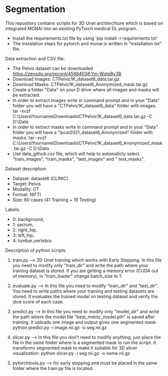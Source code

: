 # Segmentation

This repository contains scripts for 3D Unet architechture which is based on integrated MONAI into an existing PyTorch medical DL program. 

* Install the requirements.txt file by using 'pip install -r requirements.txt'
* The instalation steps for pytorch and monai is written in "installation.txt" file.

Data extraction and CSV file:
* The Pelvis dataset can be downloaded https://zenodo.org/record/4588403#.Ym-WotpBy3B
* Download Images: CTPelvic1K_dataset6_data.tar.gz
* Download Masks: CTPelvic1K_dataset6_Anonymized_mask.tar.gz
* Create a folder "Data" on your D drive where all images and masks will be extracted. 
* In order to extract images write in command prompt and in your "Data" folder you will have a "CTPelvic1K_dataset6_data" folder with images.
tar -xvzf C:\Users\Yourname\Downloads\CTPelvic1K_dataset6_data.tar.gz -C D:\Data
* In order to extract masks write in command prompt and in your "Data" folder you will have a "ipcai2021_dataset6_Anonymized" folder with masks.
tar -xvzf C:\Users\Yourname\Downloads\CTPelvic1K_dataset6_Anonymized_mask.tar.gz -C D:\Data
* Use data_github.csv file, which will help to automaticly select "train_images", "train_masks", "test_images" and "	test_masks".


Dataset description:
* Dataset: dataset6 (CLINIC) 
* Target: Pelvis
* Modality: CT
* Format: NIFTI
* Size: 60 cases (41 Training + 19 Testing)

Labels: 
* 0: background, 
* 1: sacrum, 
* 2: right_hip, 
* 3: left_hip, 
* 4: lumbar_vertebra    




Description of python scripts:

1) train.py --> 3D Unet training which works with Early Stopping. In this file you need to modify only "train_dir" and write the path where your training dataset is stored. If you are getting a memory error (CUDA out of memory), in "train_loader" change batch_size to 1.

2) evaluate.py --> In this file you need to modify "train_dir" and "test_dir". You need to write paths where your training and testing datasets are stored. It evaluates the trained model on testing dataset and verify the dice score of each case. 
 
3) predict.py --> In this file you need to modify only "model_dir" and write the path where the model file "best_metric_model.pth" is saved after training. It uploads one image and output gives one segmented mask: 
python predict.py -i image.nii.gz -o seg.nii.gz
     
4) slicer.py -->  In this file you don't need to modify anything, just place the file in the same folder where is a segmented mask to run the script. It transforms segmented mask to make it suitable for 3D slicer visualization: 
python slicer.py -i seg.nii.gz -o name.nii.gz

5) pytorchtools.py --> for early stopping and must be placed in the same folder where the train.py file is located. 
